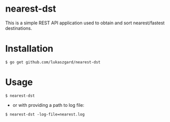 # nearest-dst
This is a simple REST API application used to obtain and sort nearest/fastest destinations.

# Installation
`
$ go get github.com/lukaszgard/nearest-dst
`

# Usage
`
$ nearest-dst
`

- or with providing a path to log file:

`
$ nearest-dst -log-file=nearest.log
`
